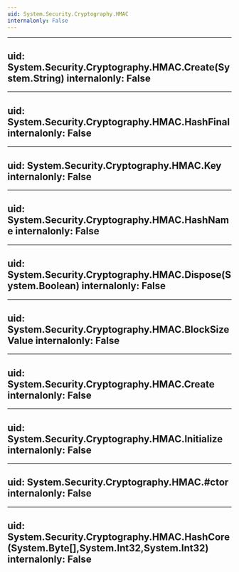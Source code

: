 ```yaml
---
uid: System.Security.Cryptography.HMAC
internalonly: False
---
```


---
uid: System.Security.Cryptography.HMAC.Create(System.String)
internalonly: False
---

---
uid: System.Security.Cryptography.HMAC.HashFinal
internalonly: False
---

---
uid: System.Security.Cryptography.HMAC.Key
internalonly: False
---

---
uid: System.Security.Cryptography.HMAC.HashName
internalonly: False
---

---
uid: System.Security.Cryptography.HMAC.Dispose(System.Boolean)
internalonly: False
---

---
uid: System.Security.Cryptography.HMAC.BlockSizeValue
internalonly: False
---

---
uid: System.Security.Cryptography.HMAC.Create
internalonly: False
---

---
uid: System.Security.Cryptography.HMAC.Initialize
internalonly: False
---

---
uid: System.Security.Cryptography.HMAC.#ctor
internalonly: False
---

---
uid: System.Security.Cryptography.HMAC.HashCore(System.Byte[],System.Int32,System.Int32)
internalonly: False
---
